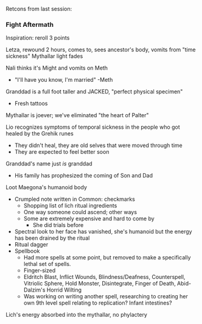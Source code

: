 Retcons from last session:

### Fight Aftermath
Inspiration: reroll 3 points

Letza, rewound 2 hours, comes to, sees ancestor's body, vomits from "time sickness"
Mythallar light fades

Nali thinks it's Might and vomits on Meth
- "I'll have you know, I'm married" -Meth

Granddad is a full foot taller and JACKED, "perfect physical specimen"
- Fresh tattoos


Mythallar is joever; we've eliminated "the heart of Palter"

Lio recognizes symptoms of temporal sickness in the people who got healed by the Grehik runes
- They didn't heal, they are old selves that were moved through time
- They are expected to feel better soon

Granddad's name just _is_ granddad
- His family has prophesized the coming of Son and Dad

Loot Maegona's humanoid body
- Crumpled note written in Common: checkmarks
	- Shopping list of lich ritual ingredients
	- One way someone could ascend; other ways
	- Some are extremely expensive and hard to come by
		- She did trials before
- Spectral look to her face has vanished, she's humanoid but the energy has been drained by the ritual
- Ritual dagger
- Spellbook
	- Had more spells at some point, but removed to make a specifically lethal set of spells.
	- Finger-sized
	- Eldritch Blast, Inflict Wounds, Blindness/Deafness, Counterspell, Vitriolic Sphere, Hold Monster, Disintegrate, Finger of Death, Abid-Dalzim's Horrid Wilting
	- Was working on writing another spell, researching to creating her own 9th level spell relating to replication? Infant intestines?

Lich's energy absorbed into the mythallar, no phylactery